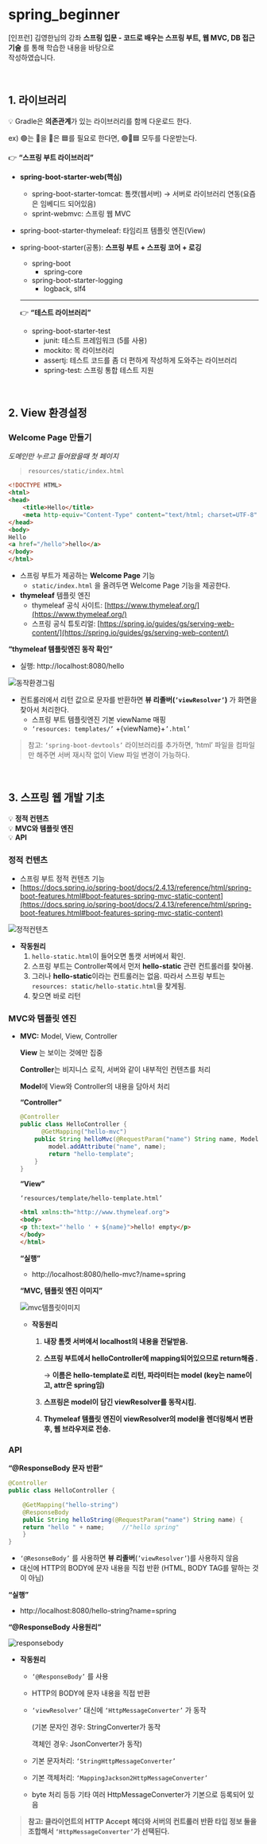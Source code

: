 # spring_beginner
[인프런] 김영한님의 강좌 **스프링 입문 - 코드로 배우는 스프링 부트, 웹 MVC, DB 접근 기술** 를 통해 학습한 내용을 바탕으로
<br> 작성하였습니다.

<br>

## 1. 라이브러리

💡 Gradle은 **의존관계**가 있는 라이브러리를 함께 다운로드 한다.


ex)  🟢는 🔺을 🔺은 🟦를 필요로 한다면,  🟢🔺🟦 모두를 다운받는다.

👉 **“스프링 부트 라이브러리”**

- **spring-boot-starter-web(핵심)**
    - spring-boot-starter-tomcat: 톰캣(웹서버) → 서버로 라이브러리 연동(요즘은 임베디드 되어있음)
    - sprint-webmvc: 스프링 웹 MVC
- spring-boot-starter-thymeleaf: 타임리프 템플릿 엔진(View)
- spring-boot-starter(공통): **스프링 부트 + 스프링 코어 + 로깅**
    - spring-boot
        - spring-core
    - spring-boot-starter-logging
        - logback, slf4
    
    ---
    
    👉 **“테스트 라이브러리”**
    
    - spring-boot-starter-test
        - junit: 테스트 프레임워크 (5를 사용)
        - mockito: 목 라이브러리
        - assertj: 테스트 코드를 좀 더 편하게 작성하게 도와주는 라이브러리
        - spring-test: 스프링 통합 테스트 지원


<br>


## 2. View 환경설정
### **Welcome Page 만들기**

*도메인만 누르고 들어왔을때 첫 페이지*

> `resources/static/index.html`
> 

```html
<!DOCTYPE HTML>
<html>
<head>
    <title>Hello</title>
    <meta http-equiv="Content-Type" content="text/html; charset=UTF-8" />
</head>
<body>
Hello
<a href="/hello">hello</a>
</body>
</html>
```

- 스프링 부트가 제공하는 **Welcome Page** 기능
    - `static/index.html` 을 올려두면 Welcome Page 기능을 제공한다.
- **thymeleaf** 템플릿 엔진
    - thymeleaf 공식 사이트: [https://www.thymeleaf.org/](https://www.thymeleaf.org/)
    - 스프링 공식 튜토리얼: [https://spring.io/guides/gs/serving-web-content/](https://spring.io/guides/gs/serving-web-content/)

**“thymeleaf 템플릿엔진 동작 확인”**

- 실행: http://localhost:8080/hello

![동작환경그림](https://user-images.githubusercontent.com/87354210/172509542-da513010-281e-4922-ad2d-572d43184cb0.jpg)


- 컨트롤러에서 리턴 값으로 문자를 반환하면 **뷰 리졸버(`’viewResolver’`)** 가 화면을 찾아서 처리한다.
    - 스프링 부트 템플릿엔진 기본 viewName 매핑
    - `‘resources: templates/’` +{viewName}+`’.html’`

> 참고: `‘spring-boot-devtools’` 라이브러리를 추가하면, ‘html’ 파일을 컴파일만 해주면 서버 재시작 없이 View 파일 변경이 가능하다.

<br>

## 3. 스프링 웹 개발 기초

💡 **정적 컨텐츠** <br>
💡 **MVC와 템플릿 엔진** <br>
💡 **API**

### 정적 컨텐츠

- 스프링 부트 정적 컨텐츠 기능
- [https://docs.spring.io/spring-boot/docs/2.4.13/reference/html/spring-boot-features.html#boot-features-spring-mvc-static-content](https://docs.spring.io/spring-boot/docs/2.4.13/reference/html/spring-boot-features.html#boot-features-spring-mvc-static-content)

![정적컨텐츠](https://user-images.githubusercontent.com/87354210/172509891-ca8ca620-550f-4ec7-a9fd-09b9d1be5be8.png)


- **작동원리**
    1. `hello-static.html`이 들어오면 톰캣 서버에서 확인.
    2. 스프링 부트는 Controller쪽에서 먼저 **hello-static** 관련 컨트롤러를 찾아봄.
    3. 그러나 **hello-static**이라는 컨트롤러는 없음. 따라서 스프링 부트는 `resources: static/hello-static.html`을 찾게됨.
    4. 찾으면 바로 리턴

### MVC와 템플릿 엔진

- **MVC:** Model, View, Controller
    
    **View** 는 보이는 것에만 집중
    
    **Controller**는 비지니스 로직, 서버와 같이 내부적인 컨텐츠를 처리
    
    **Model**에 View와 Controller의 내용을 담아서 처리
    
    **“Controller”**
    
    ```java
    @Controller
    public class HelloController {
    	  @GetMapping("hello-mvc")
        public String helloMvc(@RequestParam("name") String name, Model model) {
            model.addAttribute("name", name);
            return "hello-template";
        }
    }
    ```
    
    **“View”**
    
    `‘resources/template/hello-template.html’`
    
    ```html
    <html xmlns:th="http://www.thymeleaf.org">
    <body>
    <p th:text="'hello ' + ${name}">hello! empty</p>
    </body>
    </html>
    ```
    
    **“실행”**
    
    - http://localhost:8080/hello-mvc?/name=spring
    
    **“MVC, 템플릿 엔진 이미지”**
    
    ![mvc템플릿이미지](https://user-images.githubusercontent.com/87354210/172510163-d418a5a2-3ea9-4b27-b942-4cf76c750f91.png)

    
    - **작동원리**
        1. **내장 톰켓 서버에서 localhost의 내용을 전달받음.**
        2. **스프링 부트에서 helloController에 mapping되어있으므로 return해줌 .**
            
            → **이름은 hello-template로 리턴, 파라미터는 model
                (key는 name이고, attr은 spring임)**
            
        3. **스프링은 model이 담긴 viewResolver를 동작시킴.**
        4. **Thymeleaf 템플릿 엔진이 viewResolver의 model을 렌더링해서 변환 후, 웹 브라우저로 전송.**

### API

**“@ResponseBody 문자 반환”**

```java
@Controller
public class HelloController {

	@GetMapping("hello-string")
	@ResponseBody
	public String helloString(@RequestParam("name") String name) {
    return "hello " + name;     //"hello spring"
	}
}
```

- `‘@ResonseBody’` 를 사용하면 **뷰 리졸버**(`’viewResolver’`)를 사용하지 않음
- 대신에 HTTP의 BODY에 문자 내용을 직접 반환 (HTML, BODY TAG를 말하는 것이 아님)

**“실행”**

- http://localhost:8080/hello-string?name=spring

**“@ResponseBody 사용원리”**

![responsebody](https://user-images.githubusercontent.com/87354210/172510218-ca7edd9e-df03-4829-8089-a3d5be71ea8a.png)


- **작동원리**
    - `‘@ResponseBody’` 를 사용
    - HTTP의 BODY에 문자 내용을 직접 반환
    - `‘viewResolver’` 대신에 `‘HttpMessageConverter’` 가 동작
        
        (기본 문자인 경우: StringConverter가 동작
        
        객체인 경우: JsonConverter가 동작)
        
    - 기본 문자처리: `‘StringHttpMessageConverter’`
    - 기본 객체처리: `‘MappingJackson2HttpMessageConverter’`
    - byte 처리 등등 기타 여러 HttpMessageConverter가 기본으로 등록되어 있음

> **참고: 클라이언트의 HTTP Accept 헤더와 서버의 컨트롤러 반환 타입 정보 둘을 조합해서 `‘HttpMessageConverter’`가 선택된다.**
>


